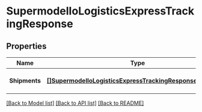 # SupermodelIoLogisticsExpressTrackingResponse

## Properties
Name | Type | Description | Notes
------------ | ------------- | ------------- | -------------
**Shipments** | [**[]SupermodelIoLogisticsExpressTrackingResponseShipments**](supermodelIoLogisticsExpressTrackingResponse_shipments.md) |  | [optional] [default to null]

[[Back to Model list]](../README.md#documentation-for-models) [[Back to API list]](../README.md#documentation-for-api-endpoints) [[Back to README]](../README.md)

